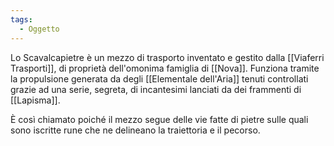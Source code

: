 ```yaml
---
tags:
  - Oggetto
---
```

Lo Scavalcapietre è un mezzo di trasporto inventato e gestito dalla [[Viaferri Trasporti]], di proprietà dell'omonima famiglia di [[Nova]]. 
Funziona tramite la propulsione generata da degli [[Elementale dell'Aria]] tenuti controllati grazie ad una serie, segreta, di incantesimi lanciati da dei frammenti di [[Lapisma]]. 

È così chiamato poiché il mezzo segue delle vie fatte di pietre sulle quali sono iscritte rune che ne delineano la traiettoria e il pecorso. 
